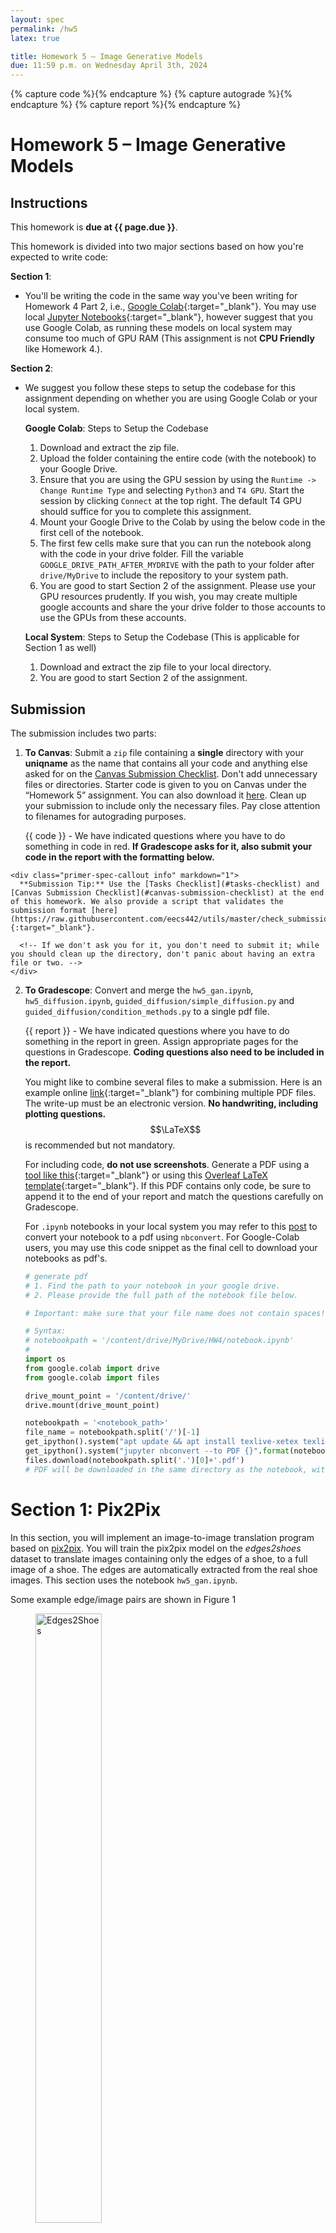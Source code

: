 ```yaml
---
layout: spec
permalink: /hw5
latex: true

title: Homework 5 – Image Generative Models
due: 11:59 p.m. on Wednesday April 3th, 2024
---
```


<link href="style.css" rel="stylesheet">
<div style="display:none">
    <!-- Define LaTeX commands here -->
    \(
        \newcommand{\RR}{\mathbb{R}}
        \newcommand{\pd}[2]{\frac{\partial #1}{\partial #2}}
    \)
</div>

{% capture code %}<i class="fa fa-code icon-large"></i>{% endcapture %}
{% capture autograde %}<i class="fa fa-robot icon-large"></i>{% endcapture %}
{% capture report %}<i class="fa fa-file icon-large"></i>{% endcapture %}

# Homework 5 – Image Generative Models

## Instructions

This homework is **due at {{ page.due }}**.

This homework is divided into two major sections based on how you're expected to write code:

**Section 1**:
    
- You'll be writing the code in the same way you've been writing for Homework 4 Part 2, i.e., [Google Colab](https://colab.research.google.com/notebooks/intro.ipynb#recent=true){:target="_blank"}. You may use local [Jupyter Notebooks](https://jupyter.org/){:target="_blank"}, however suggest that you use Google Colab, as running these models on local system may consume too much of GPU RAM (This assignment is not **CPU Friendly** like Homework 4.).


**Section 2**:

- We suggest you follow these steps to setup the codebase for this assignment depending on whether you are using Google Colab or your local system.

    **Google Colab**: Steps to Setup the Codebase

    1. Download and extract the zip file. 
    2. Upload the folder containing the entire code (with the notebook) to your Google Drive. 
    3. Ensure that you are using the GPU session by using the `Runtime -> Change Runtime Type` and selecting `Python3` and `T4 GPU`. Start the session by clicking `Connect` at the top right. The default T4 GPU should suffice for you to complete this assignment.
    4. Mount your Google Drive to the Colab by using the below code in the first cell of the notebook.
    5. The first few cells make sure that you can run the notebook along with the code in your drive folder. Fill the variable `GOOGLE_DRIVE_PATH_AFTER_MYDRIVE` with the path to your folder after `drive/MyDrive` to include the repository to your system path.
    6. You are good to start Section 2 of the assignment. Please use your GPU resources prudently. If you wish, you may create multiple google accounts and share the your drive folder to those accounts to use the GPUs from these accounts.

    **Local System**: Steps to Setup the Codebase (This is applicable for Section 1 as well)

    1. Download and extract the zip file to your local directory.
    2. You are good to start Section 2 of the assignment.

## Submission
The submission includes two parts:
1. **To Canvas**: Submit a `zip` file containing a **single** directory with your **uniqname** as the name that contains all your code and anything else asked for on the [Canvas Submission Checklist](#canvas-submission-checklist). Don't add unnecessary files or directories. Starter code is given to you on Canvas under the “Homework 5” assignment. You can also download it [here](https://drive.google.com/file/d/1v-xjlorT52eZkZNZjIwKl8GejxIBy0Py/view?usp=sharing). Clean up your submission to include only the necessary files. Pay close attention to filenames for autograding purposes.

    {{ code }} - 
    <span class="code">We have indicated questions where you have to do something in code in red. **If Gradescope asks for it, also submit your code in the report with the formatting below.**</span>  
    <!-- {{ autograde }} - 
    <span class="autograde">We have indicated questions where we will definitely use an autograder in purple</span> -->
<!-- 
    Please be especially careful on the autograded assignments to follow the instructions. Don't swap the order of arguments and do not return extra values. If we're talking about autograding a filename, we will be pulling out these files with a script. Please be careful about the name. -->
<!-- 
    Your zip file should contain a single directory which has the same name as your uniqname. If I (David, uniqname `fouhey`) were submitting my code, the zip file should contain a single folder `fouhey/` containing all required files.   -->
        
    <div class="primer-spec-callout info" markdown="1">
      **Submission Tip:** Use the [Tasks Checklist](#tasks-checklist) and [Canvas Submission Checklist](#canvas-submission-checklist) at the end of this homework. We also provide a script that validates the submission format [here](https://raw.githubusercontent.com/eecs442/utils/master/check_submission.py){:target="_blank"}.

      <!-- If we don't ask you for it, you don't need to submit it; while you should clean up the directory, don't panic about having an extra file or two. -->
    </div>

2. **To Gradescope**: Convert and merge the `hw5_gan.ipynb`, `hw5_diffusion.ipynb`, `guided_diffusion/simple_diffusion.py` and `guided_diffusion/condition_methods.py` to a single pdf file.

    {{ report }} - 
    <span class="report">We have indicated questions where you have to do something in the report in green. Assign appropriate pages for the questions in Gradescope. **Coding questions also need to be included in the report.**</span>

    You might like to combine several files to make a submission. Here is an example online [link](https://combinepdf.com/){:target="_blank"} for combining multiple PDF files. The write-up must be an electronic version. **No handwriting, including plotting questions.** $$\LaTeX$$ is recommended but not mandatory.

    For including code, **do not use screenshots**. Generate a PDF using a [tool like this](https://www.i2pdf.com/source-code-to-pdf){:target="_blank"} or using this [Overleaf LaTeX template](https://www.overleaf.com/read/wbpyympmgfkf#bac472){:target="_blank"}. If this PDF contains only code, be sure to append it to the end of your report and match the questions carefully on Gradescope.

    For `.ipynb` notebooks in your local system you may refer to this [post](https://saturncloud.io/blog/how-to-convert-ipynb-to-pdf-in-jupyter-notebook/) to convert your notebook to a pdf using `nbconvert`. For Google-Colab users, you may use this code snippet as the final cell to download your notebooks as pdf's.
    
    ```python
    # generate pdf
    # 1. Find the path to your notebook in your google drive.
    # 2. Please provide the full path of the notebook file below.

    # Important: make sure that your file name does not contain spaces!

    # Syntax: 
    # notebookpath = '/content/drive/MyDrive/HW4/notebook.ipynb' 
    # 
    import os
    from google.colab import drive
    from google.colab import files

    drive_mount_point = '/content/drive/'
    drive.mount(drive_mount_point)

    notebookpath = '<notebook_path>' 
    file_name = notebookpath.split('/')[-1]
    get_ipython().system("apt update && apt install texlive-xetex texlive-fonts-recommended texlive-generic-recommended")
    get_ipython().system("jupyter nbconvert --to PDF {}".format(notebookpath.replace(' ', '\\ ')))
    files.download(notebookpath.split('.')[0]+'.pdf')
    # PDF will be downloaded in the same directory as the notebook, with the same name.
    ```

# Section 1: Pix2Pix

In this section, you will implement an image-to-image translation program based on [pix2pix](https://phillipi.github.io/pix2pix/). You will train the pix2pix model on the *edges2shoes* dataset to translate images containing only the edges of a shoe, to a full image of a shoe. The edges are automatically extracted from the real shoe images. This section uses the notebook `hw5_gan.ipynb`.

Some example edge/image pairs are shown in Figure 1

<figure class="figure-container">
  <img src="{{site.url}}/assets/hw5/figures/edges2shoes.png" alt="Edges2Shoes" width="50%">
  <figcaption>Figure 1: Edges2Shoes Dataset </figcaption>
</figure>


The pix2pix model is based on a conditional GAN (Figure 2). The generator G maps the
source image x to a synthesized target image. The discriminator takes both the source image
and predicted target image as its inputs, and predicts whether the input is real or fake.

## Task 1: Dataloading
You will first build data loaders for training and testing. For the training, you can use a batch size of 4. During testing, you will process 5 images in a single batch, so that we can visualize several results at once. 

Task 1.1: *(5 points)* {{ code }} <span class="code"> Implement the Edges2Image class and fill in the TODOs in that cell. </span>

**Hint**: please use the `DataLoader` from `torch.utils.data`


We have provided the implementation for the generator and the discriminator models in the notebook. Refer and familiarize yourself with the architecture from the model summary, especially the input and the output shapes.

## Task 2: Training Pix2Pix

### Optimization

1. For optimization, we’ll use the Adam optimizer. Adam is similar to SGD with momentum, but it also contains an adaptive learning rate for each model parameter. If you want to learn more about Adam, please refer to the deep learning book by [Ian Goodfellow et al](https://www.deeplearningbook.org/). For our model training, we will use a learning rate of 0.0002, and momentum parameters β1 = 0.5 and β2 = 0.999. 

Task 2.1: *(5 points)* {{ code }} <span class="code"> Please set up `G_optimizer` and `D_optimizer` in the train function. </span>


### Pix2Pix Objective Function

Given a generator $$G$$ and a discriminiator $$D$$, the loss function / objective functions to be minimized are given by

$$
\mathcal{L}_{cGAN}(G, D) = \frac{1}{N} \left(\: \sum_{i=1}^{N} log D(x_i, y_i)
+ \sum_{i=1}^{N} log (1 - D\:(\:G\:(x_i),\: x_i) \:)
\right)
$$

where $$(x_i, y_i)$$ refers to the pair to the ground-truth input-output pair and $$G(x_i)$$ refers to the image translated by the Generator.

$$
\mathcal{L}_{L1}(G, D) = \frac{1}{N} \sum_{i=1}^{N} \|\:y - G(x_i) \:\|_1
$$

The final objective is just a combination of these objectives.

$$
\mathcal{L}_{final}(G, D) = \mathcal{L}_{cGAN}(G, D) + λ \:\mathcal{L}_{L1}(G, D)
$$

$$
G^* = \underset{G}{\mathrm{argmin}} \:\underset{D}{\mathrm{max}}\; \mathcal{L}_{final}(G, D)
$$

You would be implementing these objectives using the `nn.BCELoss` and `nn.L1Loss` as provided in the code.

Task 2.2: *(10 points)* {{ code }} <span class="code"> Implement the code for the function `train` as instructed by the notebook.</span>

2. You will train the model using the objective $$\mathcal{L}_{final}$$ using λ = 100. Train the network for at least 20 epochs. You are welcome to train longer, though, to potentially obtain better results. Please complete the following tasks for the report.
    - Attach the plot for the history of the Discriminiator.
    - Attach the plot for the history of the BCE Loss of the Generator.
    - Attach the plot for the history of the L1 Loss of the Generator.

Task 2.3: *(5 points)* {{ code }} {{ report }} <span class="report">In your report, include these plots.</span>


# Section 2: Diffusion Models

In this section, you will be exploring various diffusion-based sampling algorithms using a pre-trained diffusion model. We will be focusing on two kinds of problems in this section. This section uses the notebook `hw5_diffusion.ipynb` and the python files `guided_diffusion/simple_diffusion.py` and `guided_diffusion/condition_methods.py`.

Download the model weights file [ffhq_10M.pt](https://drive.google.com/drive/folders/1jElnRoFv7b31fG0v6pTSQkelbSX3xGZh?usp=sharing) and upload this file to the `models/` directory.

1. Uncondiional Sampling : This refers to generating randomly sampled images using diffusion sampling. You would be usinga pre-trained diffusion model trained on the [FFHQ dataset](https://github.com/NVlabs/ffhq-dataset).
2. Image Inpainting: This refers to completing unknown regions in an image by conditionally sampling a diffusion model.

Specifically, we would be having four tasks for this section.

- Denoising Diffusion Probablistic Models [(DDPM)](https://arxiv.org/abs/2006.11239)
- Denoising Diffusion Implicit Models [(DDIM)](https://arxiv.org/abs/2010.02502)
- Inpainting using DDPMs [(Repaint)](https://arxiv.org/abs/2201.09865)  
- Diffusion Posterior Sampling [(DPS)](https://arxiv.org/abs/2209.14687)

You are free to read these papers for an in-depth understanding of these algorithms, however, for the scope of this assignment, we suggest you to refer the lecture slides.

## Unconditional Sampling using DDPM

### Implementing Linear and Cosine Schedule

Diffusion models are trained by adding a known amount of noise to a clean image and then apply iterative denoising to reconstruct this image. The amount of noise added (noise variance) at each step (a 'timestep' from here on) is determined by a schedule. In this task, you will be implementing two scheduling functions. Follow the instructions in the notebook to create a linear and a cosine scheduler for noise variances.

Using the schedule, for any timestep $$t$$, noise is added to a clean image $$x_0$$ to get a noisy image $$x_t$$ using the rule

$$
x_t = \sqrt{1 - \beta_t}\: x_{t-1} + \sqrt{\beta_t}\: \epsilon \quad \text{where} \quad \epsilon \sim \mathcal{N}(0, \mathbb{I}) \quad \text{and} \quad t = 0,1,2,\dots T-1
$$

or, by using some math, 

$$
x_t = \sqrt{\bar{\alpha}_t}\: x_{0} + \sqrt{1 - \bar{\alpha}_t}\: \epsilon \quad \text{where} \quad \epsilon \sim \mathcal{N}(0, \mathbb{I})
$$

where $$\alpha_t = 1 - \beta_t$$ and,

$$
\bar{\alpha}_t = \prod_{s=1}^{t} \alpha_s
$$


In DDPM setting, we use $$T = 1000$$ to ensure that the denoising process is roughly Gaussian. The code uses the following naming conventions.

- `betas` : $${\beta_t}$$ for $$t = 0,1,2,...,T-1$$
- `alphas` : $${\alpha_t}$$ for $$t = 0,1,2,...,T-1$$
- `alphas_cumprod` : $${\bar{\alpha}_t}$$ for $$t = 0,1,2,...,T-1$$

Task 3.1: *(10 points)* {{ code }} <span class="code"> Implement the method `get_named_beta_schedule` with linear and cosine schedules. </span>



### DDPM Sampling: Iterative Denoising

In this step, you will be implementing the unconditional sampling on a pre-trained diffusion model. In its core, the diffusion model is a denoising model that accepts a noisy input $$x_t$$ and predicts the noise that was added to the image $$x_0$$ in the first place. We denote the model in the subsequent sections as $$\epsilon_{\theta}^{(t)}$$ and `model` in the code. 

In the code, you can get the predicted noise for any noisy image `noisy` at a timestep `t` using the call `model(noisy, t)`.

Given the prediction of the model $$\epsilon_{\theta}^{(t)}(x_t, t)$$, we can predict the clean image using the formula 

$$
\hat{x}_0 = \frac{x_t - \sqrt{1 - \bar{\alpha}_t} \: \cdot \epsilon_{\theta}^{(t)}(x_t, t)}{\sqrt{\bar{\alpha}_t}} 
$$

Follow the instructions in the notebook and the class `DDPMDiffusion` in the code file `guided_diffusion/simple_diffusion.py` and implement the unconditional sampling using the pre-trained diffusion model to generate a sample.

Task 4.1: *(10 points)* {{ code }} <span class="code"> Fill the TODO sections of the class `DDPMDiffusion` of the file `guided_diffusion/simple_diffusion.py`. Complete the methods `p_sample` and `p_sample_loop`.</span>

Task 4.2: *(5 points)* {{ report }} <span class="report">In your report, include the generated sample.</span>


## Unconditional Sampling using DDIM

In this task, you will implement an improved sampling algorithm from Denoising Diffusion Implicit Models(DDPM) paper. DDIM sampling applies an improved update rule that helps to skip a few timsteps. The update rule is given by 

$$
x_{t-1} = \sqrt{\bar{\alpha}_{t-1}} \underbrace{ \left( \frac{x_t - \sqrt{1 - \bar{\alpha}_{t}}\: \epsilon_{\theta}^{(t)}(x_t)}{\sqrt{\bar{\alpha}_{t}}} \right) }_{\text{"predicted } x_0 \text{"}} + \underbrace{ \sqrt{1 - \bar{\alpha}_{t-1} - \sigma_t^2} \cdot \epsilon_{\theta}^{(t)}(x_t) }_{\text{direction pointing to } x_t } + \underbrace{ \sigma_t \epsilon_t}_{\text{random noise}}
$$

where

$$
\sigma_{t}(\eta) = \eta \sqrt{\frac{1 - \bar{\alpha}_{t - 1}}{1 - \bar{\alpha_{t}}}}\: \sqrt{1 - \frac{\bar{\alpha_{t}}}{\bar{\alpha}_{t-1}}}
$$

Setting $$\eta = 0$$ gives deterministic sampling and setting $$\eta = 1$$ gives DDPM sampling.

The DDIM algorithm you will be implementing can skip a few timsteps every often, resulting in fewer timesteps (say 50 or 100 timesteps) as compared to DDPM which uses 1000 timesteps. So when applying the denoising, don't forget to use `model(noisy, self._scale_timesteps(t))`. Use $$\eta = 0$$ in this case and 100 timesteps for denoising.

Using the update rule, implement the DDIM sampling step in the method `p_sample` of the class `DDIMDiffusion` from the file `guided_diffusion/simple_diffusion`.

Task 5.1: *(10 points)* {{ code }} <span class="code"> Complete the TODO sections in the `p_sample` of the class `DDIMDiffusion` from the file `guided_diffusion/simple_diffusion`.</span>

Task 5.2: *(5 points)* {{ report }} <span class="report">In your report, include the generated sample using DDIM sampling.</span>


## Image Inpainting using RePaint

Repaint algorithm applies a repetitive denoising on the unknown regions of the image, thus allowing a generative fill. The core of the algorithm can be seen in Figure 3.


<figure class="figure-container">
  <img src="{{site.url}}/assets/hw5/figures/repaint.png" alt="Repaint" width="50%">
  <figcaption>Figure 3: Repaint algorithm </figcaption>
</figure>

Follow the instructions from the notebook and the python files to implement an inpaiting step using the method `p_sample` of the class `Repaint` in `guided_diffusion/simple_diffusion.py`. Make use of one of the images and masks in the folder named `data/datasets/` to simulate the inpaiting problem.

Note: The folder `data/datasets/gts/` consists of ground-truth images and `data/datasets/gt_keep_masks/` consist of some masks which you can use.

Task 6.1: *(15 points)* {{ code }} <span class="code"> Fill the TODO sections of the class `Repaint` of the file `guided_diffusion/simple_diffusion.py`.</span>

Task 6.2: *(5 points)* {{ report }} <span class="report">In your report, include the inpainted using Repaint.</span>

You may expect the output to be similar to one of these inpainted figures in Figure 5.

<figure class="figure-container">
  <img src="{{site.url}}/assets/hw5/figures/repaint.gif" alt="repaint" width="75%">
  <figcaption>Figure 4: Repaint Inpainting Results </figcaption>
</figure>


## Image Inpainting using Diffusion Posterior Sampling

Diffusion Posterior Sampling (DPS) is another method for solving general inverse problem (inpaiting being an inverse problem itself). Refer to the algorithm in the Figure 5.

<figure class="figure-container">
  <img src="{{site.url}}/assets/hw5/figures/dps.png" alt="DPS" width="50%">
  <figcaption>Figure 5: Diffusion Posterior Sampling algorithm </figcaption>
</figure>

Follow the instructions in the notebook and the python files to implement the algorithm for diffusion posterior sampling.

Task 7.1: *(10 points)* {{ code }} <span class="code"> Fill the TODO sections of the class `PosteriorSampling` of the file `guided_diffusion/condition_methods.py`.</span> Hint: In practice $$\xi_i$$ is usually set to be proportional to $$1/ \lVert \boldsymbol{y}-\mathcal{A}(\hat{\boldsymbol{x}}_0)\rVert$$ as   $$\hat{\zeta_i}/\lVert \boldsymbol{y}-\mathcal{A}(\hat{\boldsymbol{x}}_0)\rVert$$ where $$\hat{\zeta_i}$$ is a scalar independent of  $$1/\lVert\boldsymbol{y}-\mathcal{A}(\hat{\boldsymbol{x}}_0)\rVert$$.  So line 7 in the algorithm can be re-writtent as $$x_{i-1} \leftarrow x_{i-1}^{\prime}-\hat{\zeta}_i\nabla_{\boldsymbol{x}_i}\lVert \boldsymbol{y}-\mathcal{A}(\hat{x}_0) \rVert_2$$. In other works, you only need to take the gradient over the norm term, instead of the squared norm in our homework.

Task 7.2: *(5 points)* {{ report }} <span class="report">In your report, include the inpainted using DPS sampling.</span>

#### Optional task for DPS

Play around with other task configurations and operate the algorithm to see how the results look like. Report one sample(including the raw image, corrupted image input and the algorithm output) of the following task: motion deblur, gaussain deblur and super resolution. Compare the results and discuss how the algorithm perform in each task. **Hint**: Change task_config to paly with different tasks

# Tasks Checklist

This section is meant to help you keep track of the many things that go in the report:

- [ ] **Dataloading**:
	- [ ] 1.1 - {{ code }} Dataloading
- [ ] **Training Pix2Pix**:
	- [ ] 2.1 - {{ code }} `G_optimizer` and `D_optimizer`
	- [ ] 2.2 - {{ code }} `train` function
	- [ ] 2.3 - {{ report }} Plots for discriminator and generator losses
- [ ] **Implementing Linear and Cosine Schedule**:
	- [ ] 3.1 - {{ code }} `get_named_beta_scheule`
- [ ] **DDPM Sampling: Iterative Denoising**:
	- [ ] 4.1 - {{ code }} `p_sample` and `p_sample_loop` of class `DDPMDiffusion`
	- [ ] 4.2 - {{ report }} Sampled Image
- [ ] **Unconditional Sampling using DDIM**:
	- [ ] 5.1 - {{ code }} `p_sample` of class `DDIMDiffusion`
	- [ ] 5.2 - {{ report }} Sampled Image
- [ ] **Image Inpainting using RePaint**:
	- [ ] 6.1 - {{ code }} `p_sample` of class `Repaint`
	- [ ] 6.2 - {{ report }} Inpainted Image
- [ ] **Image Inpainting using DPS**:
	- [ ] 7.1 - {{ code }} `PosteriorSampling`
	- [ ] 7.2 - {{ report }} Inpainted Image

# Canvas Submission Checklist

In the `zip` file you submit to Canvas, the directory named after your uniqname should include the following files:
- [ ] Python files:
	- [ ] `simple_diffusion.py`
	- [ ] `condition_methods.py`
- [ ] Notebooks:
	- [ ] `hw5_gan.ipynb`
	- [ ] `hw5_diffusion.ipynb`

<div class="primer-spec-callout info" markdown="1">
All plots should be included in your {{ report }} <span class="report">pdf report</span> submitted to Gradescope. Run all the cells of your {{ code }} <span class="code">Colab notebooks</span>, and do not clear out the outputs before submitting. **You will only get credit for code that has been run**.
</div>

